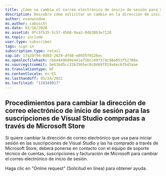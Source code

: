 ```yaml
---
title: ¿Cómo se cambia el correo electrónico de inicio de sesión para mi suscripción minorista de Visual Studio?
description: Descubra cómo solicitar un cambio en la dirección de inicio de sesión de Visual Studio para las suscripciones adquiridas a través de Microsoft Store
author: evanwindom
ms.author: cabuschl
ms.date: 03/16/2020
ms.assetid: 8fc5fb35-5c57-4560-9aa3-0db38b3e7120
ms.topic: include
user.type: subscriber
tags: sign-in
subscription.type: retail
sap.id: 17a2bf94-0d03-2629-dfd8-e8935f9126ec
ms.openlocfilehash: cbbd449b89e441e756cc49f374c98e653f52706e
ms.sourcegitcommit: beb16d5cc31b3565ec0c8d69f819a4ec67b45aae
ms.translationtype: HT
ms.contentlocale: es-ES
ms.lasthandoff: 05/24/2021
ms.locfileid: "110349917"
---
```

## <a name="how-to-change-your-sign-in-email-address-for-visual-studio-subscriptions-purchased-through-the-microsoft-store"></a>Procedimientos para cambiar la dirección de correo electrónico de inicio de sesión para las suscripciones de Visual Studio compradas a través de Microsoft Store
Si quiere cambiar la dirección de correo electrónico que usa para iniciar sesión en las suscripciones de Visual Studio y las ha comprado a través de Microsoft Store, deberá ponerse en contacto con el equipo de soporte técnico de cuentas, suscripciones y facturación de Microsoft para cambiar el correo electrónico de inicio de sesión. 

Haga clic en "Online request" (Solicitud en línea) para obtener ayuda.